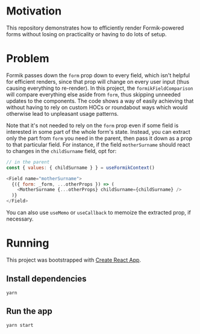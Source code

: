 # Motivation

This repository demonstrates how to efficiently render Formik-powered forms
without losing on practicality or having to do lots of setup.

# Problem

Formik passes down the `form` prop down to every field, which isn't helpful for
efficient renders, since that prop will change on every user input (thus causing
everything to re-render). In this project, the `formikFieldComparison` will
compare everything else aside from `form`, thus skipping unneeded updates to the
components. The code shows a way of easily achieving that without having to rely
on custom HOCs or roundabout ways which would otherwise lead to unpleasant usage
patterns.

Note that it's not needed to rely on the `form` prop even if some field is
interested in some part of the whole form's state. Instead, you can extract only
the part from `form` you need in the parent, then pass it down as a prop to that
particular field. For instance, if the field `motherSurname` should react to
changes in the `childSurname` field, opt for:

```javascript
// in the parent
const { values: { childSurname } } = useFormikContext()

<Field name="motherSurname">
  {({ form: _form, ...otherProps }) => (
    <MotherSurname {...otherProps} childSurname={childSurname} />
  )}
</Field>
```

You can also use `useMemo` or `useCallback` to memoize the extracted prop, if
necessary.

# Running

This project was bootstrapped with
[Create React App](https://github.com/facebook/create-react-app).

## Install dependencies

`yarn`

## Run the app

`yarn start`
